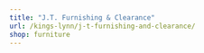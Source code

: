 ```yaml
---
title: "J.T. Furnishing & Clearance"
url: /kings-lynn/j-t-furnishing-and-clearance/
shop: furniture
---
```

